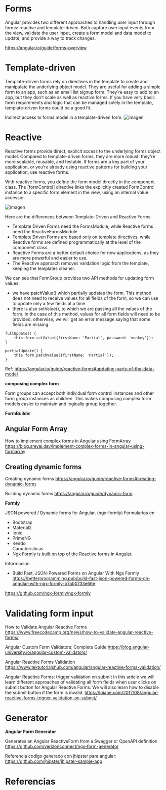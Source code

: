 # Forms

Angular provides two different approaches to handling user input through forms: reactive and template-driven. Both capture user input events from the view, validate the user input, create a form model and data model to update, and provide a way to track changes.


https://angular.io/guide/forms-overview

# Template-driven

Template-driven forms rely on directives in the template to create and manipulate the underlying object model. They are useful for adding a simple form to an app, such as an email list signup form. They're easy to add to an app, but they don't scale as well as reactive forms. If you have very basic form requirements and logic that can be managed solely in the template, template-driven forms could be a good fit.


Indirect access to forms model in a template-driven form.
![imagen](https://user-images.githubusercontent.com/222181/132102271-f996cef2-e434-4a9c-923a-ff2cf40b60e4.png)


# Reactive

Reactive forms provide direct, explicit access to the underlying forms object model. Compared to template-driven forms, they are more robust: they're more scalable, reusable, and testable. If forms are a key part of your application, or you're already using reactive patterns for building your application, use reactive forms.

With reactive forms, you define the form model directly in the component class. The [formControl] directive links the explicitly created FormControl instance to a specific form element in the view, using an internal value accessor.

![imagen](https://user-images.githubusercontent.com/222181/132102216-4058d064-9530-41c4-9d23-f40ef2186f1c.png)


Here are the differences between Template-Driven and Reactive Forms:

- Template Driven Forms need the FormsModule, while Reactive forms need the ReactiveFormsModule
- Template Driven Forms are based only on template directives, while Reactive forms are defined programmatically at the level of the component class
- Reactive Forms are a better default choice for new applications, as they are more powerful and easier to use.
- The Reactive approach removes validation logic from the template, keeping the templates cleaner.



We can see that FormGroup provides two API methods for updating form values:

-    we have patchValue() which partially updates the form. This method does not need to receive values for all fields of the form, so we can use to update only a few fields at a time
-    there is also setValue(), to which we are passing all the values of the form. In the case of this method, values for all form fields will need to be provided, otherwise, we will get an error message saying that some fields are missing


```
fullUpdate() {
    this.form.setValue({firstName: 'Partial', password: 'monkey'});
}

partialUpdate() {
    this.form.patchValue({firstName: 'Partial'});
}
```

Ref: https://angular.io/guide/reactive-forms#updating-parts-of-the-data-model



**composing complex form**

Form groups can accept both individual form control instances and other form group instances as children. This makes composing complex form models easier to maintain and logically group together.

**FormBuilder**


## Angular Form Array




How to implement complex forms in Angular using FormArray
https://blog.sreyaj.dev/implement-complex-forms-in-angular-using-formarray


## Creating dynamic forms

Creating dynamic forms
https://angular.io/guide/reactive-forms#creating-dynamic-forms

Building dynamic forms
https://angular.io/guide/dynamic-form


**Formly**

JSON powered / Dynamic forms for Angular. (ngx-formly)
Formularios en:
- Bootstrap 	
- Material2 
- Ionic 	
- PrimeNG 
- Kendo 	
Caracteristicas
- Ngx Formly is built on top of the Reactive forms in Angular.

Informacion
- Build Fast, JSON-Powered Forms on Angular With Ngx Formly
https://betterprogramming.pub/build-fast-json-powered-forms-on-angular-with-ngx-formly-b7a00733e66e

https://github.com/ngx-formly/ngx-formly



# Validating form input

How to Validate Angular Reactive Forms
https://www.freecodecamp.org/news/how-to-validate-angular-reactive-forms/


Angular Custom Form Validators: Complete Guide
https://blog.angular-university.io/angular-custom-validators/

Angular Reactive Forms Validation
https://www.tektutorialshub.com/angular/angular-reactive-forms-validation/


Angular Reactive Forms: trigger validation on submit
In this article we will learn different approaches of validating all form fields when user clicks on submit button for Angular Reactive Forms. We will also learn how to disable the submit button if the form is invalid.
https://loiane.com/2017/08/angular-reactive-forms-trigger-validation-on-submit/


# Generator

**Angular Form Generator**
 
Generates an Angular ReactiveForm from a Swagger or OpenAPI definition. 
https://github.com/verizonconnect/ngx-form-generator

Referencia codigo generado con jhipster para angular:
https://github.com/jhipster/jhipster-sample-app

# Referencias

